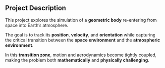 ## Project Description

This project explores the simulation of a **geometric body** re-entering from space into Earth’s atmosphere.  

The goal is to track its **position**, **velocity**, and **orientation** while capturing the critical transition between the **space environment** and the **atmospheric environment**.  

In this **transition zone**, motion and aerodynamics become tightly coupled, making the problem both **mathematically** and **physically challenging**.
